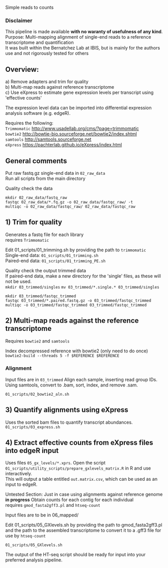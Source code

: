 Simple reads to counts

### Disclaimer
This pipeline is made available **with no waranty of usefulness of any kind**.  
Purpose: Multi-mapping alignment of single-end reads to a reference transcriptome and quantification    
It was built within the Bernatchez Lab at IBIS, but is mainly for the authors use and not rigorously tested for others    

## Overview:
  a) Remove adapters and trim for quality    
  b) Multi-map reads against reference transcriptome    
  c) Use eXpress to estimate gene expression levels per transcript using 'effective counts'  
  
The expression level data can be imported into differential expression analysis software (e.g. edgeR).  

Requires the following:  
`Trimmomatic`   http://www.usadellab.org/cms/?page=trimmomatic  
`bowtie2`       http://bowtie-bio.sourceforge.net/bowtie2/index.shtml        
`samtools`      http://samtools.sourceforge.net    
`eXpress`       https://pachterlab.github.io/eXpress/index.html

## General comments
Put raw fastq.gz single-end data in `02_raw_data`  
Run all scripts from the main directory  

Quality check the data
```
mkdir 02_raw_data/fastq_raw
fastqc 02_raw_data/*.fq.gz -o 02_raw_data/fastqc_raw/ -t 
multiqc -o 02_raw_data/fastqc_raw/ 02_raw_data/fastqc_raw
```


## 1) Trim for quality
Generates a fastq file for each library  
requires `Trimmomatic`

Edit 01_scripts/01_trimming.sh by providing the path to `trimmomatic`  
Single-end data: `01_scripts/01_trimming.sh`     
Paired-end data: `01_scripts/01_trimming_PE.sh`   

Quality check the output trimmed data    
If paired-end data, make a new directory for the 'single' files, as these will not be used.     
`mkdir 03_trimmed/singles`
`mv 03_trimmed/*.single.* 03_trimmed/singles`

```
mkdir 03_trimmed/fastqc_trimmed
fastqc 03_trimmed/*.paired.fastq.gz -o 03_trimmed/fastqc_trimmed
multiqc -o 03_trimmed/fastqc_trimmed 03_trimmed/fastqc_trimmed
```

## 2) Multi-map reads against the reference transcriptome     
Requires `bowtie2` and `samtools`

Index decompressed reference with bowtie2 (only need to do once)
`bowtie2-build --threads 5 -f $REFERENCE $REFERENCE`    


### Alignment

Input files are in `03_trimmed`
Align each sample, inserting read group IDs.    
Using samtools, convert to .bam, sort, index, and remove .sam.    

```
01_scripts/02_bowtie2_aln.sh
```

## 3) Quantify alignments using eXpress  
Uses the sorted bam files to quantify transcript abundances.  
`01_scripts/03_express.sh`  

## 4) Extract effective counts from eXpress files into edgeR input
Uses files `05_gx_levels/*.xprs`. Open the script `01_scripts/utility_scripts/prepare_gxlevels_matrix.R` in R and use interactively.   
This will output a table entitled `out.matrix.csv`, which can be used as an input to edgeR.    






Untested Section: 
Just in case using alignments against reference genome
**in progress**
Obtain counts for each contig for each individual  
requires `gmod_fasta2gff3.pl` and `htseq-count`

Input files are to be in 06_mapped/

Edit 01_scripts/05_GXlevels.sh by providing the path to gmod_fasta2gff3.pl and the path to the assembled transcriptome to convert it to a .gff3 file for use by `htseq-count`

`01_scripts/05_GXlevels.sh`

The output of the HT-seq script should be ready for input into your preferred analysis pipeline.
